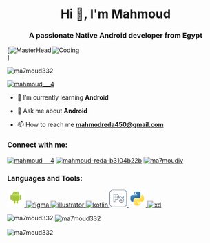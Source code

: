 

<h1 align="center">Hi 👋, I'm Mahmoud</h1>
<h3 align="center">A passionate Native Android developer from Egypt</h3>

<img align="right" alt="Coding" width="400" src="https://camo.githubusercontent.com/19db51af5f90f1b152bc0b9078f5fe97053955be5074f03f17019c70345bdcdb/68747470733a2f2f6d69726f2e6d656469756d2e636f6d2f6d61782f313336302f302a37513379765349765f7430696f4a2d5a2e676966">

[![MasterHead](https://1.bp.blogspot.com/-7A4WynwLsMw/XbBpCXG8fHI/AAAAAAAAMt4/uOa1bpLskYgrwGbllhSu2SDj_Mig8SXJQCLcBGAsYHQ/s1600/2000_600px.gif)]

<p align="left"> <img src="https://komarev.com/ghpvc/?username=ma7moud332&label=Profile%20views&color=0e75b6&style=flat" alt="ma7moud332" /> </p>

<p align="left"> <a href="https://twitter.com/mahmoud___4" target="blank"><img src="https://img.shields.io/twitter/follow/mahmoud___4?logo=twitter&style=for-the-badge" alt="mahmoud___4" /></a> </p>

- 🌱 I’m currently learning **Android**

- 💬 Ask me about **Android**

- 📫 How to reach me **mahmodreda450@gmail.com**

<h3 align="left">Connect with me:</h3>
<p align="left">
<a href="https://twitter.com/mahmoud___4" target="blank"><img align="center" src="https://raw.githubusercontent.com/rahuldkjain/github-profile-readme-generator/master/src/images/icons/Social/twitter.svg" alt="mahmoud___4" height="30" width="40" /></a>
<a href="https://linkedin.com/in/mahmoud-reda-b3104b22b" target="blank"><img align="center" src="https://raw.githubusercontent.com/rahuldkjain/github-profile-readme-generator/master/src/images/icons/Social/linked-in-alt.svg" alt="mahmoud-reda-b3104b22b" height="30" width="40" /></a>
<a href="https://instagram.com/ma7moudiv" target="blank"><img align="center" src="https://raw.githubusercontent.com/rahuldkjain/github-profile-readme-generator/master/src/images/icons/Social/instagram.svg" alt="ma7moudiv" height="30" width="40" /></a>
</p>

<h3 align="left">Languages and Tools:</h3>
<p align="left"> <a href="https://developer.android.com" target="_blank" rel="noreferrer"> <img src="https://raw.githubusercontent.com/devicons/devicon/master/icons/android/android-original-wordmark.svg" alt="android" width="40" height="40"/> </a> <a href="https://www.figma.com/" target="_blank" rel="noreferrer"> <img src="https://www.vectorlogo.zone/logos/figma/figma-icon.svg" alt="figma" width="40" height="40"/> </a> <a href="https://www.adobe.com/in/products/illustrator.html" target="_blank" rel="noreferrer"> <img src="https://www.vectorlogo.zone/logos/adobe_illustrator/adobe_illustrator-icon.svg" alt="illustrator" width="40" height="40"/> </a> <a href="https://kotlinlang.org" target="_blank" rel="noreferrer"> <img src="https://www.vectorlogo.zone/logos/kotlinlang/kotlinlang-icon.svg" alt="kotlin" width="40" height="40"/> </a> <a href="https://www.photoshop.com/en" target="_blank" rel="noreferrer"> <img src="https://raw.githubusercontent.com/devicons/devicon/master/icons/photoshop/photoshop-line.svg" alt="photoshop" width="40" height="40"/> </a> <a href="https://www.python.org" target="_blank" rel="noreferrer"> <img src="https://raw.githubusercontent.com/devicons/devicon/master/icons/python/python-original.svg" alt="python" width="40" height="40"/> </a> <a href="https://www.adobe.com/products/xd.html" target="_blank" rel="noreferrer"> <img src="https://cdn.worldvectorlogo.com/logos/adobe-xd.svg" alt="xd" width="40" height="40"/> </a> </p>

<p><img align="left" src="https://github-readme-stats.vercel.app/api/top-langs?username=ma7moud332&show_icons=true&locale=en&layout=compact" alt="ma7moud332" /></p>

<p>&nbsp;<img align="center" src="https://github-readme-stats.vercel.app/api?username=ma7moud332&show_icons=true&locale=en" alt="ma7moud332" /></p>

<p><img align="center" src="https://github-readme-streak-stats.herokuapp.com/?user=ma7moud332&" alt="ma7moud332" /></p>

